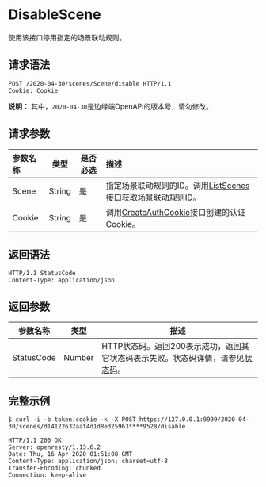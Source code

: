 # DisableScene

使用该接口停用指定的场景联动规则。

## 请求语法

```
POST /2020-04-30/scenes/Scene/disable HTTP/1.1
Cookie: Cookie
```

**说明：** 其中，`2020-04-30`是边缘端OpenAPI的版本号，请勿修改。

## 请求参数

|参数名称|类型|是否必选|描述|
|:---|--|----|:-|
|Scene|String|是|指定场景联动规则的ID。调用[ListScenes](/cn.zh-CN/物联网边缘计算（旧版本）/边缘端开发指南/边缘端OpenAPI/场景联动/ListScenes.md)接口获取场景联动规则ID。|
|Cookie|String|是|调用[CreateAuthCookie](/cn.zh-CN/物联网边缘计算（旧版本）/边缘端开发指南/边缘端OpenAPI/身份认证/CreateAuthCookie.md)接口创建的认证Cookie。|

## 返回语法

```
HTTP/1.1 StatusCode
Content-Type: application/json
```

## 返回参数

|参数名称|类型|描述|
|----|--|--|
|StatusCode|Number|HTTP状态码。返回200表示成功，返回其它状态码表示失败。状态码详情，请参见[状态码](/cn.zh-CN/物联网边缘计算（旧版本）/边缘端开发指南/边缘端OpenAPI/状态码.md)。|

## 完整示例

```
$ curl -i -b token.cookie -k -X POST https://127.0.0.1:9999/2020-04-30/scenes/d14122632aaf4d1d8e325963****9528/disable 

HTTP/1.1 200 OK
Server: openresty/1.13.6.2
Date: Thu, 16 Apr 2020 01:51:08 GMT
Content-Type: application/json; charset=utf-8
Transfer-Encoding: chunked
Connection: keep-alive
```

